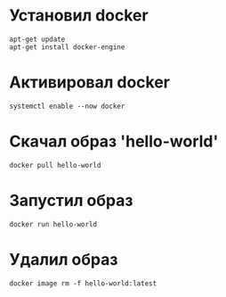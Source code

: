 # Установил docker
``` 
apt-get update
apt-get install docker-engine
```
# Активировал docker
```
systemctl enable --now docker
```
# Скачал образ 'hello-world'
```
docker pull hello-world
```
# Запустил образ
```
docker run hello-world
```
# Удалил образ 
```
docker image rm -f hello-world:latest
```
